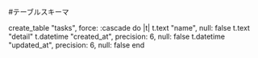 #テーブルスキーマ

  create_table "tasks", force: :cascade do |t|
    t.text "name", null: false
    t.text "detail"
    t.datetime "created_at", precision: 6, null: false
    t.datetime "updated_at", precision: 6, null: false
  end
